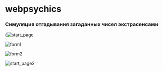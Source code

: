 # webpsychics

### Симуляция отгадывания загаданных чисел экстрасенсами

(![start_page](https://user-images.githubusercontent.com/42312687/153505496-88249acf-2ff6-4f27-a64f-7f00f18fec5c.png)

![form1](https://user-images.githubusercontent.com/42312687/153505607-3cf6e1bb-9dcc-4810-b320-1f8df35c3855.png)

![form2](https://user-images.githubusercontent.com/42312687/153505642-2d2f754d-8800-4c6b-bf20-4e00674f6754.png)

![start_page2](https://user-images.githubusercontent.com/42312687/153505675-ae44ff3f-ff22-45f6-ab01-44f3033e0761.png)

